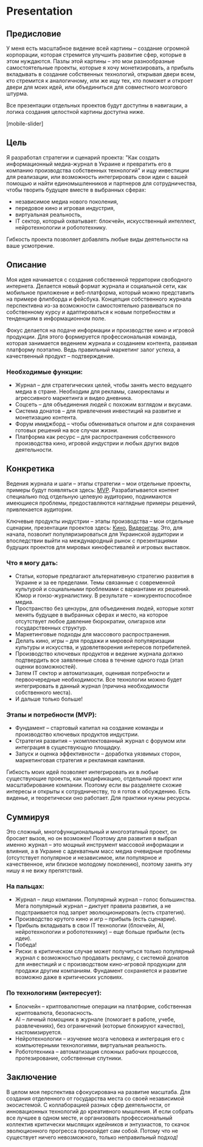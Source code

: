 # Presentation

## Предисловие

У меня есть масштабное видение всей картины – создание огромной корпорации, которая стремится улучшить развитие сфер, которые в этом нуждаются. Пазлы этой картины – это мои разнообразные самостоятельные проекты, которые я хочу монетизировать, а прибыль вкладывать в создание собственных технологий, открывая двери всем, кто стремится к аналогичному, или же ищу тех, кто поможет и откроет двери для моих идей, или объединиться для совместного мозгового штурма.

Все презентации отдельных проектов будут доступны в навигации, а логика создания целостной картины доступна ниже.

[mobile-slider]

## Цель

Я разработал стратегии и сценарий проекта: "Как создать информационный медиа-журнал в Украине и превратить его в компанию производства собственных технологий" и ищу инвестиции для реализации, или возможность интегрировать свои идеи с вашей помощью и найти единомышленников и партнеров для сотрудничества, чтобы творить будущее вместе в выбранных сферах:

- независимое медиа нового поколения,
- передовое кино и игровая индустрия,
- виртуальная реальность,
- IT сектор, который охватывает: блокчейн, искусственный интеллект, нейротехнологии и робототехнику.

Гибкость проекта позволяет добавлять любые виды деятельности на ваше усмотрение.

## Описание

Моя идея начинается с создания собственной территории свободного интернета. Делается новый формат журнала и социальной сети, как мобильное приложение и веб-платформа, который можно представить на примере флипборда и фейсбука. Концепция собственного журнала перспективна из-за возможности самостоятельно развиваться по собственному курсу и адаптироваться к новым потребностям и тенденциям в информационном поле.

Фокус делается на подаче информации и производстве кино и игровой продукции. Для этого формируется профессиональная команда, которая занимается ведением журнала и созданием контента, развивая платформу поэтапно. Ведь правильный маркетинг залог успеха, а качественный продукт – подтверждение.

### Необходимые функции:

- Журнал – для стратегических целей, чтобы занять место ведущего медиа в стране. Необходим для рекламы, саморекламы и агрессивного маркетинга и видео дневника.
- Соцсеть – для объединения людей с похожим взглядом и вкусами.
- Система донатов – для привлечения инвестиций на развитие и монетизацию контента.
- Форум имиджборд – чтобы обмениваться опытом и для сохранения готовых решений на все случаи жизни.
- Платформа как ресурс – для распространения собственного производства кино, игровой индустрии и любых других видов деятельности.

## Конкретика

Ведения журнала и шаги – этапы стратегии – мои отдельные проекты, примеры будут появляться здесь: [MVP](/mvp). Разрабатывается контент специально под отдельную целевую аудиторию, поднимаются имеющиеся проблемы, предоставляются наглядные примеры решений, привлекается аудитории.

Ключевые продукты индустрии – этапы производства – мои отдельные сценарии, презентации проектов здесь: [Кино](/films), [Видеоигры](/games). Это, для начала, позволит популяризироваться для Украинской аудитории и впоследствии выйти на международный рынок с презентациями будущих проектов для мировых кинофестивалей и игровых выставок.

### Что я могу дать:

- Статьи, которые предлагают альтернативную стратегию развития в Украине и за ее пределами. Темы связанные с современной культурой и социальными проблемами с вариантами их решений. Юмор и гонзо-журналистику. В результате – конкурентоспособное медиа.
- Пространство без цензуры, для объединения людей, которые хотят менять будущее в выбранных сферах и место, на которое отсутствует любое давление бюрократии, олигархов или государственных структур.
- Маркетинговые подходы для массового распространения.
- Делать кино, игры – для продажи и мировой популяризации культуры и искусства, и удовлетворения интересов потребителей.
- Производство ключевых продуктов и ведение журнала должно подтвердить все заявленные слова в течение одного года (этап оценки возможностей).
- Затем IT сектор и автоматизация, оценивая потребности и первоочередные необходимости. Все технологии можно будет интегрировать в данный журнал (причина необходимости собственного места).
- И дальше только больше!

### Этапы и потребности (MVP):

- Фундамент – стартовый капитал на создание команды и производство ключевых продуктов индустрии.
- Стратегия развития – укомплектованный журнал с форумом или интеграция в существующую площадку.
- Запуск и оценка эффективности – доработка уязвимых сторон, маркетинговая стратегия и рекламная кампания.

Гибкость моих идей позволяет интегрировать их в любые существующие проекты, как модификацию, отдельный проект или масштабирование компании. Поэтому если вы разделяете схожие интересы и открыты к сотрудничеству, то я готов к обсуждению. Есть виденье, и теоретически оно работает. Для практики нужны ресурсы.

## Суммируя

Это сложный, многофункциональный и многоэтапный проект, он бросает вызов, но он возможен! Поэтому для развития я выбрал именно журнал – это мощный инструмент массовой информации и влияния, а в Украине с адекватным масс медиа очевидные проблемы (отсутствует популярное и независимое, или популярное и качественное, или близкое молодому поколению), поэтому занять эту нишу я не вижу препятствий.

### На пальцах:

- Журнал – лицо компании. Популярный журнал – голос большинства. Мега популярный журнал – диктует правила развития, а не подстраивается под запрет эволюционировать (есть стратегия).
- Производство крутого кино и игр – прибыль (есть сценарии).
- Прибыль вкладывать в свои IT технологии (блокчейн, AI, нейротехнологии и робототехнику) – еще больше прибыли (есть идеи).
- Победа!
- Риски: в критическом случае может получиться только популярный журнал с возможностью продавать рекламу, с системой донатов для инвестиций и с производством кино-игровой продукции для продажи другим компаниям. Фундамент сохраняется и развитие возможно даже в критических условиях.

### По технологиям (интересует):

- Блокчейн – криптовалютные операции на платформе, собственная криптовалюта, безопасность.
- AI – личный помощник в журнале (помогает в работе, учебе, развлечениях), без ограничений (которые блокируют качество), кастомизируется.
- Нейротехнологии – изучение мозга человека и интеграция его с компьютерными технологиями, виртуальная реальность.
- Робототехника – автоматизация сложных рабочих процессов, протезирование, собственные спутники.

## Заключение

В целом моя перспектива сфокусирована на развитие масштаба. Для создания отделенного от государства места со своей независимой экосистемой. С коллаборацией разных сфер деятельности, от инновационных технологий до креативного мышления. И если собрать все лучшее в одном месте, и организовать профессиональный коллектив критически мыслящих идейников и энтузиастов, то скачок эволюционного прогресса произойдет сам собой. Потому что не существует ничего невозможного, только неправильный подход!